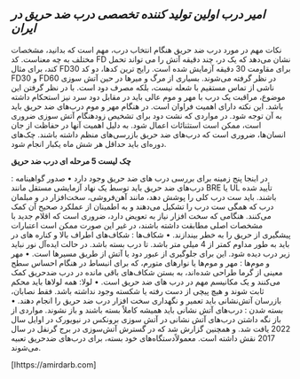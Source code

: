 ***امیر درب اولین تولید کننده تخصصی درب ضد حریق در ایران***
- 
نکات مهم در مورد درب ضد حریق 
هنگام انتخاب درب، مهم است که بدانید، مشخصات مختلف به چه معناست. کد FD نشان می‌دهد که یک در، چند دقیقه آتش را می تواند تحمل کند، برای مثال FD30 برای مقاومت 30 دقیقه آزمایش شده است. رایج ترین کدها، دو کد FD30 و FD60 در نظر گرفته می‌شوند. 
بسیاری از مرگ و میرها در حین آتش سوزی ناشی از تماس مستقیم با شعله نیست، بلکه مصرف دود است. با در نظر گرفتن این موضوع، مراقبت یک درب با مهر و موم عالی باید در مقابل دود سرد نیز استحکام داشته باشد. این نکته دارای اهمیت فراوان است. در هنگام مهر و موم درب‌های ضد حریق باید به آن توجه شود. در مواردی که نشت دود برای تشخیص زودهنگام آتش سوزی ضروری است، ممکن است استثنائات اعمال شود.
به دلیل اهمیت آنها در حفاظت از جان انسان‌ها، ضروری است که درب‌های ضد حریق بازرسی‌های منظم داشته باشند. چک‌های دوره‌ای باید حداقل هر شش ماه یکبار انجام شود.

**چک لیست 5 مرحله ای درب ضد حریق**

در اینجا پنج زمینه برای بررسی درب های ضد حریق وجود دارد 
•	صدور گواهینامه : درب‌های ضد حریق باید توسط یک نهاد آزمایشی مستقل مانند BRE یا UL تأیید شده باشند. باید ست درب کلی را پوشش دهد، مانند آهن‌فروشی، سخت‌افزار در و مبلمان درب که همگی ست درب را تشکیل می‌دهند و به اطمینان از عملکرد صحیح آن کمک می‌کنند. هنگامی که سخت افزار نیاز به تعویض دارد، ضروری است که اقلام جدید با مشخصات اصلی مطابقت داشته باشند، در غیر این صورت ممکن است اعتبارات پیشگیری از حریق را به خطر بیندازند. 
•	شکاف‌ها : شکاف‌های اطراف بالا و کناره های در باید به طور مداوم کمتر از 4 میلی متر باشد. تا درب بسته باشد. در حالت ایده‌آل نور نباید زیر درب دیده شود. این برای جلوگیری از عبور دود یا آتش از طریق مسیرها است.
•	مهر و موم‌ها : مهر و موم‌ها یا نوارهای متورم، که برای انبساط در هنگام احساس سطح معینی از گرما طراحی شده‌اند، به بستن شکاف‌های باقی مانده در درب ضدحریق کمک می‌کنند و یک مکانیسم مهم در درب های ضد حریق است.
•	لولا: همه لولاها باید محکم ثابت شوند و هیچ پیچی از دست رفته یا شکسته وجود نداشته باشد. فقط نصابان، بازرسان آتش‌نشانی باید تعمیر و نگهداری سخت افزار درب ضد حریق را انجام دهند.
•	بسته شدن : درب‌های آتش نشانی باید همیشه کاملاً بسته باشند و باز نشوند. مواردی از باز نگه داشتن درب‌های آتش نشانی در آتش سوزی برونکس در نیویورک در اوایل سال 2022 یافت شد. و همچنین گزارش شد که در گسترش آتش‌سوزی در برج گرنفل در سال 2017 نقش داشته است. معمولاًدستگاه‌های خود بسته، برای درب‌های ضدحریق تعبیه می‌شوند. 

[اhttps://amirdarb.com]


